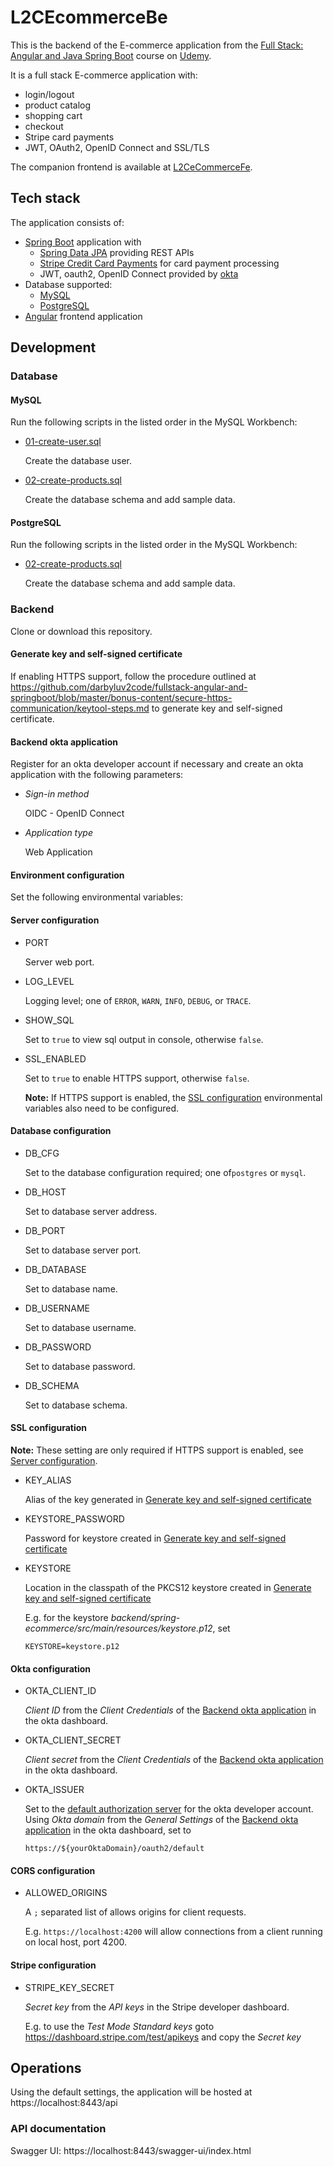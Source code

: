 # L2CEcommerceBe

This is the backend of the E-commerce application from the [Full Stack: Angular and Java Spring Boot](https://www.udemy.com/course/full-stack-angular-spring-boot-tutorial/)
course on [Udemy](https://www.udemy.com/). 

It is a full stack E-commerce application with:
* login/logout 
* product catalog
* shopping cart
* checkout
* Stripe card payments
* JWT, OAuth2, OpenID Connect and SSL/TLS


The companion frontend is available at [L2CeCommerceFe](https://github.com/ibuttimer/L2CeCommerceFe).

## Tech stack
The application consists of:
* [Spring Boot](https://spring.io/projects/spring-boot) application with
  * [Spring Data JPA](https://spring.io/projects/spring-data-jpa) providing REST APIs
  * [Stripe Credit Card Payments](https://stripe.com/) for card payment processing
  * JWT, oauth2, OpenID Connect provided by [okta](https://www.okta.com/)
* Database supported:
  * [MySQL](https://www.mysql.com/)
  * [PostgreSQL](https://www.postgresql.org/)
* [Angular](https://angular.io/) frontend application

## Development

### Database

#### MySQL

Run the following scripts in the listed order in the MySQL Workbench:
* [01-create-user.sql](starter-files/db-scripts/mysql/01-create-user.sql) 

  Create the database user.

* [02-create-products.sql](starter-files/db-scripts/mysql/02-create-products.sql)

  Create the database schema and add sample data.


#### PostgreSQL

Run the following scripts in the listed order in the MySQL Workbench:
* [02-create-products.sql](starter-files/db-scripts/mysql/02-create-products.sql)

  Create the database schema and add sample data.


### Backend

Clone or download this repository.

#### Generate key and self-signed certificate

If enabling HTTPS support, follow the procedure outlined at https://github.com/darbyluv2code/fullstack-angular-and-springboot/blob/master/bonus-content/secure-https-communication/keytool-steps.md to generate key and self-signed certificate.

#### Backend okta application

Register for an okta developer account if necessary and create an okta application with the following parameters:

- *Sign-in method*

  OIDC - OpenID Connect

- *Application type*

  Web Application


#### Environment configuration

Set the following environmental variables:

#### Server configuration

- PORT

  Server web port.


- LOG_LEVEL

  Logging level; one of ``ERROR``, ``WARN``, ``INFO``, ``DEBUG``, or ``TRACE``.


- SHOW_SQL

  Set to ``true`` to view sql output in console, otherwise ``false``.


- SSL_ENABLED

  Set to ``true`` to enable HTTPS support, otherwise ``false``.

  **Note:** If HTTPS support is enabled, the [SSL configuration](#ssl-configuration) environmental variables also need to be configured.


#### Database configuration

- DB_CFG

  Set to the database configuration required; one of``postgres`` or ``mysql``. 


- DB_HOST

  Set to database server address.


- DB_PORT

  Set to database server port.


- DB_DATABASE

  Set to database name.


- DB_USERNAME

  Set to database username.


- DB_PASSWORD

  Set to database password.


- DB_SCHEMA

  Set to database schema.


#### SSL configuration

**Note:** These setting are only required if HTTPS support is enabled, see [Server configuration](#server-configuration).

- KEY_ALIAS

  Alias of the key generated in [Generate key and self-signed certificate](#generate-key-and-self-signed-certificate)     

* KEYSTORE_PASSWORD
  
  Password for keystore created in [Generate key and self-signed certificate](#generate-key-and-self-signed-certificate)


* KEYSTORE

  Location in the classpath of the PKCS12 keystore created in [Generate key and self-signed certificate](#generate-key-and-self-signed-certificate)

  E.g. for the keystore *backend/spring-ecommerce/src/main/resources/keystore.p12*, set

  ``
  KEYSTORE=keystore.p12
  ``

#### Okta configuration

* OKTA_CLIENT_ID

  *Client ID* from the *Client Credentials* of the [Backend okta application](#backend-okta-application) in the okta dashboard.


* OKTA_CLIENT_SECRET

  *Client secret* from the *Client Credentials* of the [Backend okta application](#backend-okta-application) in the okta dashboard.


* OKTA_ISSUER

  Set to the [default authorization server](https://developer.okta.com/docs/reference/api/oidc/#_2-okta-as-the-identity-platform-for-your-app-or-api) for the okta developer account.
  Using *Okta domain* from the *General Settings* of the [Backend okta application](#backend-okta-application) in the okta dashboard, set to

  ``
  https://${yourOktaDomain}/oauth2/default
  ``


#### CORS configuration

* ALLOWED_ORIGINS

  A ``;`` separated list of allows origins for client requests. 

  E.g. ``https://localhost:4200`` will allow connections from a client running on local host, port 4200.


#### Stripe configuration

* STRIPE_KEY_SECRET

  *Secret key* from the *API keys* in the Stripe developer dashboard.

  E.g. to use the *Test Mode Standard keys* goto https://dashboard.stripe.com/test/apikeys and copy the *Secret key* 

## Operations

Using the default settings, the application will be hosted at https://localhost:8443/api

### API documentation

Swagger UI: https://localhost:8443/swagger-ui/index.html

